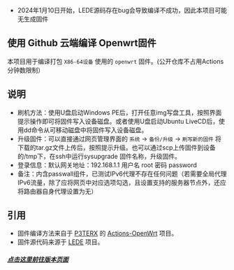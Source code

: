 * 2024年1月10日开始，LEDE源码存在bug会导致编译不成功，因此本项目可能无生成固件

## 使用 Github 云端编译 Openwrt固件
本项目用于编译打包 `X86-64设备` 使用的 `openwrt` 固件。(公开仓库不占用Actions分钟数限制）

## 说明
- 刷机方法：使用U盘启动Windows PE后，打开任意img写盘工具，按照界面提示操作即可将固件写入设备磁盘。或者使用U盘启动Ubuntu LiveCD后，使用dd命令从可移动磁盘中将固件写入设备磁盘。
- 升级固件：可以直接通过网页管理界面的 `系统` -> `备份/升级` -> `刷写新的固件` 将下载的tar.gz文件上传后，按照提示升级。也可以通过scp上传固件到设备的/tmp下，在ssh中运行sysupgrade 固件名称，升级固件。
- 登录信息：默认网关地址：192.168.1.1 用户名 root 密码 password
- 备注：内含passwall组件，已测试IPv6代理不存在任何问题（若需要全局代理IPv6流量，除了应将网页中对应选项勾选，且设置支持的服务器节点外，还应将路由器自身代理设置为无）

## 引用
- 固件编译方法来自于 [P3TERX](https://p3terx.com) 的 [Actions-OpenWrt](https://github.com/P3TERX/Actions-OpenWrt) 项目。
- 固件源代码来源于 [LEDE](https://github.com/coolsnowwolf/lede) 项目。

#####  [点击这里前往版本页面](https://github.com/mdaylight/actions-openwrt-x86/releases)
